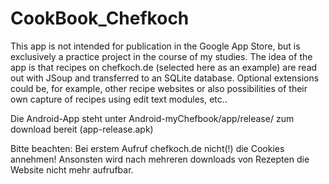 # CookBook_Chefkoch
This app is not intended for publication in the Google App Store, but is exclusively a practice project in the course of my studies.
The idea of the app is that recipes on chefkoch.de (selected here as an example) are read out with JSoup and transferred to an SQLite database. Optional extensions could be, for example, other recipe websites or also possibilities of their own capture of recipes using edit text modules, etc..

Die Android-App steht unter Android-myChefbook/app/release/ zum download bereit (app-release.apk)

Bitte beachten: Bei erstem Aufruf chefkoch.de nicht(!) die Cookies annehmen! Ansonsten wird nach mehreren downloads von Rezepten die Website nicht mehr aufrufbar.
